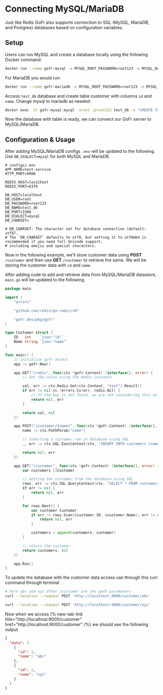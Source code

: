 # Connecting MySQL/MariaDB

Just like Redis GoFr also supports connection to SQL (MySQL, MariaDB, and Postgres) databases based on configuration variables.

## Setup

Users can run MySQL and create a database locally using the following Docker command:

```bash
docker run --name gofr-mysql -e MYSQL_ROOT_PASSWORD=root123 -e MYSQL_DATABASE=test_db -p 3306:3306 -d mysql:8.0.30
```

For MariaDB you would run: 

```bash
docker run --name gofr-mariadb -e MYSQL_ROOT_PASSWORD=root123 -e MYSQL_DATABASE=test_db -p 3306:3306 -d mariadb:latest
```


Access `test_db` database and create table customer with columns `id` and `name`. Change mysql to mariadb as needed: 

```bash
docker exec -it gofr-mysql mysql -uroot -proot123 test_db -e "CREATE TABLE customers (id INT AUTO_INCREMENT PRIMARY KEY, name VARCHAR(255) NOT NULL);"
```

Now the database with table is ready, we can connect our GoFr server to MySQL/MariaDB. 

## Configuration & Usage

After adding MySQL/MariaDB configs `.env` will be updated to the following. Use ```DB_DIALECT=mysql``` for both MySQL and MariaDB.

```dotenv
# configs/.env
APP_NAME=test-service
HTTP_PORT=9000

REDIS_HOST=localhost
REDIS_PORT=6379

DB_HOST=localhost
DB_USER=root
DB_PASSWORD=root123
DB_NAME=test_db
DB_PORT=3306
DB_DIALECT=mysql
DB_CHARSET=

# DB_CHARSET: The character set for database connection (default: utf8).
# The `DB_CHARSET` defaults to utf8, but setting it to utf8mb4 is recommended if you need full Unicode support,
# including emojis and special characters.
```

Now in the following example, we'll store customer data using **POST** `/customer` and then use **GET** `/customer` to retrieve the same.
We will be storing the customer data with `id` and `name`.

After adding code to add and retrieve data from MySQL/MariaDB datastore, `main.go` will be updated to the following.

```go
package main

import (
	"errors"

	"github.com/redis/go-redis/v9"

	"gofr.dev/pkg/gofr"
)

type Customer struct {
	ID   int    `json:"id"`
	Name string `json:"name"`
}

func main() {
	// initialise gofr object
	app := gofr.New()

	app.GET("/redis", func(ctx *gofr.Context) (interface{}, error) {
		// Get the value using the Redis instance

		val, err := ctx.Redis.Get(ctx.Context, "test").Result()
		if err != nil && !errors.Is(err, redis.Nil) {
			// If the key is not found, we are not considering this an error and returning ""
			return nil, err
		}

		return val, nil
	})

	app.POST("/customer/{name}", func(ctx *gofr.Context) (interface{}, error) {
		name := ctx.PathParam("name")

		// Inserting a customer row in database using SQL
		_, err := ctx.SQL.ExecContext(ctx, "INSERT INTO customers (name) VALUES (?)", name)

		return nil, err
	})

	app.GET("/customer", func(ctx *gofr.Context) (interface{}, error) {
		var customers []Customer

		// Getting the customer from the database using SQL
		rows, err := ctx.SQL.QueryContext(ctx, "SELECT * FROM customers")
		if err != nil {
			return nil, err
		}

		for rows.Next() {
			var customer Customer
			if err := rows.Scan(&customer.ID, &customer.Name); err != nil {
				return nil, err
			}

			customers = append(customers, customer)
		}

		// return the customer
		return customers, nil
	})

	app.Run()
}
```

To update the database with the customer data access use through this curl command through terminal

```bash
# here abc and xyz after /customer are the path parameters
curl --location --request POST 'http://localhost:9000/customer/abc'

curl --location --request POST 'http://localhost:9000/customer/xyz'
```
Now when we access {% new-tab-link title="http://localhost:9000/customer" href="http://localhost:9000/customer" /%} we should see the following output

```json
{
  "data": [
    {
      "id": 1,
      "name": "abc"
    },
    {
      "id": 2,
      "name": "xyz"
    }
  ]
}
```
